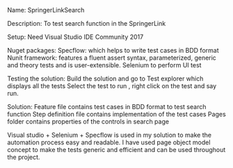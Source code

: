 Name: SpringerLinkSearch

Description: To test search function in the SpringerLink 

Setup: Need Visual Studio IDE Community 2017

Nuget packages: 
Specflow: which helps to write test cases in BDD format 
Nunit framework: features a fluent assert syntax, parameterized, generic and theory tests and is user-extensible.
Selenium to perform UI test

Testing the solution: Build the solution and go to Test explorer which displays all the tests Select the test to run ,
right click on the test and say run.

Solution:
Feature file contains test cases in BDD format to test search function
Step definition file contains implementation of the test cases
Pages folder contains properties of the controls in search page

Visual studio + Selenium + Specflow is used in my solution to make the automation process easy and readable.
I have used page object model concept to make the tests generic and efficient and can be used throughout the project.
